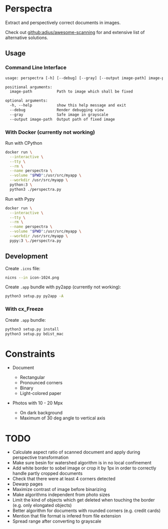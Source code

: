 # Perspectra

Extract and perspectively correct documents in images.

Check out [github:adius/awesome-scanning]
for and extensive list of alternative solutions.

[github:adius/awesome-scanning]: https://github.com/adius/awesome-scanning


## Usage

### Command Line Interface

```txt
usage: perspectra [-h] [--debug] [--gray] [--output image-path] image-path

positional arguments:
  image-path           Path to image which shall be fixed

optional arguments:
  -h, --help           show this help message and exit
  --debug              Render debugging view
  --gray               Safe image in grayscale
  --output image-path  Output path of fixed image
```


### With Docker (currently not working)

Run with CPython

```sh
docker run \
  --interactive \
  --tty \
  --rm \
  --name perspectra \
  --volume "$PWD":/usr/src/myapp \
  --workdir /usr/src/myapp \
  python:3 \
  python3 ./perspectra.py
```


Run with Pypy 

```sh
docker run \
  --interactive \
  --tty \
  --rm \
  --name perspectra \
  --volume "$PWD":/usr/src/myapp \
  --workdir /usr/src/myapp \
  pypy:3 \./perspectra.py
```


## Development

Create `.icns` file:

```sh
nicns --in icon-1024.png
```

Create `.app` bundle with py2app (currently not working):

```sh
python3 setup.py py2app -A
```


### With cx_Freeze

Create `.app` bundle:

```sh
python3 setup.py install
python3 setup.py bdist_mac
```


# Constraints

- Document
    - Rectangular
    - Pronounced corners
    - Binary
    - Light-colored paper

- Photos with 10 - 20 Mpx
    - On dark background
    - Maximum of 30 deg angle to vertical axis


# TODO

- Calculate aspect ratio of scanned document
  and apply during perspective transformation
- Make sure besin for watershed algorithm is in no local confinement
- Add white border to sobel image or crop it by 1px in order
  to correctly handle partly cropped documents
- Check that there were at least 4 corners detected
- Dewarp pages
- Maximize contrast of image before binarizing
- Make algorithms independent from photo sizes
- Limit the kind of objects which get deleted when touching the border
  (e.g. only elongated objects)
- Better algorithm for documents with rounded corners (e.g. credit cards)
- Mention that file format is infered from file extension
- Spread range after converting to grayscale
